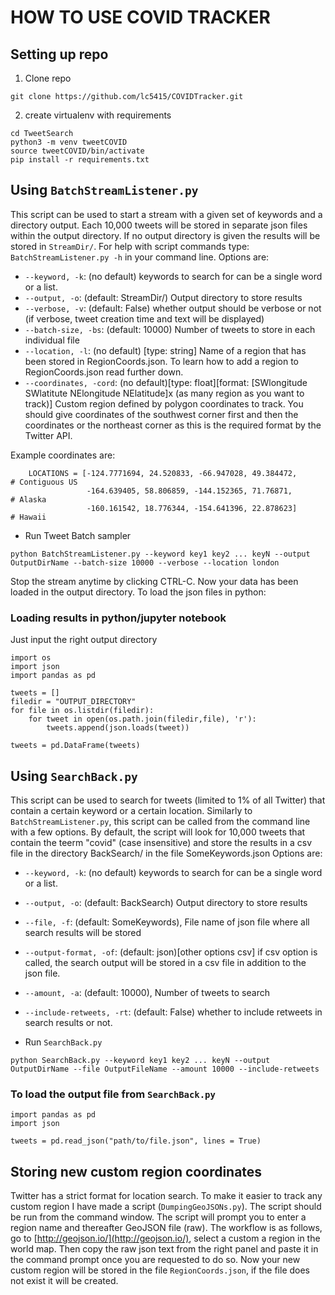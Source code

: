 # HOW TO USE COVID TRACKER

## Setting up repo
1. Clone repo
```
git clone https://github.com/lc5415/COVIDTracker.git
```
2. create virtualenv with requirements
```
cd TweetSearch
python3 -m venv tweetCOVID
source tweetCOVID/bin/activate
pip install -r requirements.txt
```
## Using `BatchStreamListener.py`
This script can be used to start a stream with a given set of keywords and a directory output. Each 10,000 tweets will be stored in separate json files within the output directory. If no output directory is given the results will be stored in `StreamDir/`. For help with script commands type: `BatchStreamListener.py -h` in your command line.
Options are:
  * `--keyword, -k`: (no default) keywords to search for can be a single word or a list.
  * `--output, -o`: (default: StreamDir/) Output directory to store results
  * `--verbose, -v`: (default: False) whether output should be verbose or not (if verbose, tweet creation time and text will be displayed)
  * `--batch-size, -bs`: (default: 10000) Number of tweets to store in each individual file 
  * `--location, -l`: (no default) [type: string] Name of a region that has been stored in RegionCoords.json. To learn how to add a region to RegionCoords.json read further down.
  * `--coordinates, -cord`: (no default)[type: float][format: [SWlongitude SWlatitute NElongitude NElatitude]x (as many region as you want to track)] Custom region defined by polygon coordinates to track. You should give coordinates of the southwest corner first and then the coordinates or the northeast corner as this is the required format by the Twitter API.

Example coordinates are:
```
    LOCATIONS = [-124.7771694, 24.520833, -66.947028, 49.384472,        # Contiguous US
                 -164.639405, 58.806859, -144.152365, 71.76871,         # Alaska
                 -160.161542, 18.776344, -154.641396, 22.878623]        # Hawaii
```

* Run Tweet Batch sampler
```
python BatchStreamListener.py --keyword key1 key2 ... keyN --output OutputDirName --batch-size 10000 --verbose --location london 
```
Stop the stream anytime by clicking CTRL-C. Now your data has been loaded in the output directory. To load the json files in python:
### Loading results in python/jupyter notebook
Just input the right output directory
```
import os
import json
import pandas as pd

tweets = []
filedir = "OUTPUT_DIRECTORY"
for file in os.listdir(filedir):    
    for tweet in open(os.path.join(filedir,file), 'r'):
        tweets.append(json.loads(tweet))

tweets = pd.DataFrame(tweets)
```

## Using `SearchBack.py`
This script can be used to search for tweets (limited to 1% of all Twitter) that contain a certain keyword or a certain location. Similarly to `BatchStreamListener.py`, this script can be called from the command line with a few options.
By default, the script will look for 10,000 tweets that contain the teerm "covid" (case insensitive) and store the results in a csv file in the directory BackSearch/ in the file SomeKeywords.json
Options are:
  * `--keyword, -k`: (no default)  keywords to search for can be a single word or a list.
  * `--output, -o`: (default: BackSearch) Output directory to store results
  * `--file, -f`: (default: SomeKeywords), File name of json file where all search results will be stored
  * `--output-format, -of`: (default: json)[other options csv] if csv option is called, the search output will be stored in a csv file in addition to the json file.
  * `--amount, -a`: (default: 10000), Number of tweets to search 
  * `--include-retweets, -rt`: (default: False) whether to include retweets in search results or not. 

* Run `SearchBack.py`
```
python SearchBack.py --keyword key1 key2 ... keyN --output OutputDirName --file OutputFileName --amount 10000 --include-retweets 
```

### To load the output file from `SearchBack.py`

```
import pandas as pd
import json

tweets = pd.read_json("path/to/file.json", lines = True)
```

## Storing new custom region coordinates

Twitter has a strict format for location search. To make it easier to track any custom region I have made a script (`DumpingGeoJSONs.py`). The script should be run from the command window. The script will prompt you to enter a region name and thereafter GeoJSON file (raw). The workflow is as follows, go to [http://geojson.io/](http://geojson.io/), select a custom a region in the world map. Then copy the raw json text from the right panel and paste it in the command prompt once you are requested to do so.
Now your new custom region will be stored in the file `RegionCoords.json`, if the file does not exist it will be created.

